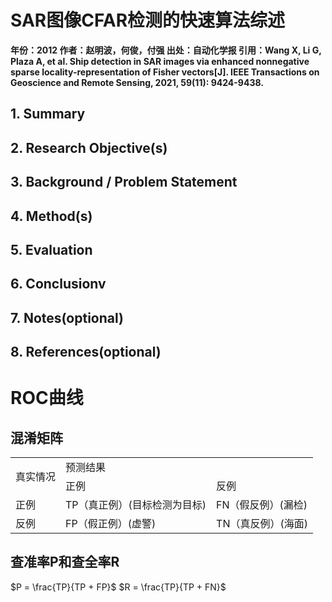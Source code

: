 # SAR图像CFAR检测的快速算法综述

**年份：2012
作者：赵明波，何俊，付强
出处：自动化学报
引用：Wang X, Li G, Plaza A, et al. Ship detection in SAR images via enhanced nonnegative sparse locality-representation of Fisher vectors[J]. IEEE Transactions on Geoscience and Remote Sensing, 2021, 59(11): 9424-9438.**

## 1. Summary

## 2. Research Objective(s)


## 3. Background / Problem Statement



## 4. Method(s)

## 5. Evaluation
  
## 6. Conclusionv

## 7. Notes(optional) 

## 8. References(optional) 


# ROC曲线
## 混淆矩阵
<!-- | 真实情况 |  |  预测结果|
| ---- | ---- | ---- |
| ^ | 正例 | 反例 |
| 正例 |  |  |
| ---- || |
| 反例 |

|  表头   | 表头  |
|  ----  | ----  |
| 单元格  | 单元格 |
| 单元格  | 单元格 | -->
<div style="text-align: center;">
<table style="margin: auto">
    <tr> 
        <td rowspan = "2">真实情况</td> 
        <td colspan="2"> 预测结果 </td> 
        <!-- <td>⾏1列3</td>  -->
   </tr>
    <tr>
    <td>正例</td> 
        <td>反例</td> 
        <!-- <td>⾏2列3</td>  -->
    </tr>
    <tr>
        <td>正例</td> 
        <td>TP（真正例）(目标检测为目标)</td> 
        <td>FN（假反例）(漏检)</td> 
    </tr>
    <tr>
        <td>反例</td> 
        <td>FP（假正例）(虚警)</td> 
        <td>TN（真反例）(海面)</td> 
    </tr>
</table>
</div>

## 查准率P和查全率R
$P = \frac{TP}{TP + FP}$
$R = \frac{TP}{TP + FN}$

